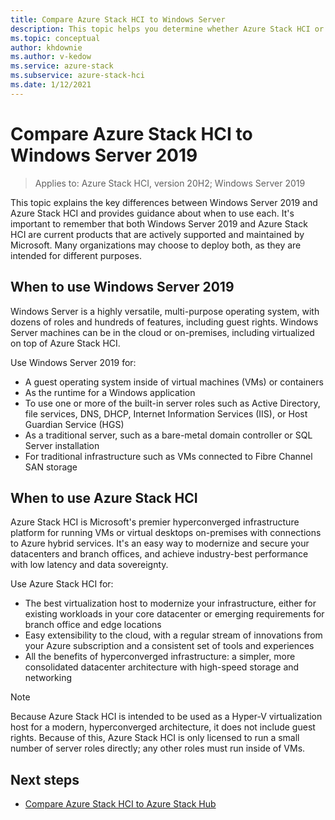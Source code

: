 ```yaml
---
title: Compare Azure Stack HCI to Windows Server
description: This topic helps you determine whether Azure Stack HCI or Windows Server is right for your organization.
ms.topic: conceptual
author: khdownie
ms.author: v-kedow
ms.service: azure-stack
ms.subservice: azure-stack-hci
ms.date: 1/12/2021
---
```


# Compare Azure Stack HCI to Windows Server 2019

> Applies to: Azure Stack HCI, version 20H2; Windows Server 2019

This topic explains the key differences between Windows Server 2019 and Azure Stack HCI and provides guidance about when to use each. It's important to remember that both Windows Server 2019 and Azure Stack HCI are current products that are actively supported and maintained by Microsoft. Many organizations may choose to deploy both, as they are intended for different purposes.

## When to use Windows Server 2019

Windows Server is a highly versatile, multi-purpose operating system, with dozens of roles and hundreds of features, including guest rights. Windows Server machines can be in the cloud or on-premises, including virtualized on top of Azure Stack HCI. 

Use Windows Server 2019 for:

- A guest operating system inside of virtual machines (VMs) or containers
- As the runtime for a Windows application
- To use one or more of the built-in server roles such as Active Directory, file services, DNS, DHCP, Internet Information Services (IIS), or Host Guardian Service (HGS)
- As a traditional server, such as a bare-metal domain controller or SQL Server installation
- For traditional infrastructure such as VMs connected to Fibre Channel SAN storage

## When to use Azure Stack HCI

Azure Stack HCI is Microsoft's premier hyperconverged infrastructure platform for running VMs or virtual desktops on-premises with connections to Azure hybrid services. It's an easy way to modernize and secure your datacenters and branch offices, and achieve industry-best performance with low latency and data sovereignty.

Use Azure Stack HCI for:

- The best virtualization host to modernize your infrastructure, either for existing workloads in your core datacenter or emerging requirements for branch office and edge locations
- Easy extensibility to the cloud, with a regular stream of innovations from your Azure subscription and a consistent set of tools and experiences
- All the benefits of hyperconverged infrastructure: a simpler, more consolidated datacenter architecture with high-speed storage and networking

>[!NOTE]
>Because Azure Stack HCI is intended to be used as a Hyper-V virtualization host for a modern, hyperconverged architecture, it does not include guest rights. Because of this, Azure Stack HCI is only licensed to run a small number of server roles directly; any other roles must run inside of VMs.

## Next steps

- [Compare Azure Stack HCI to Azure Stack Hub](compare-azure-stack-hub.md)
